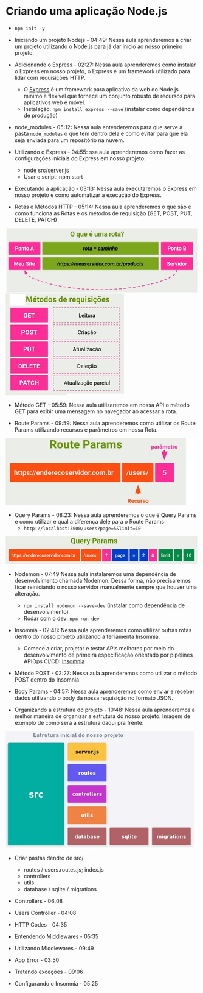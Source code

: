 # Criando uma aplicação Node.js

- `npm init -y`
- Iniciando um projeto Nodejs - 04:49: Nessa aula aprenderemos a criar um projeto utilizando o Node.js para já dar início ao nosso primeiro projeto.

- Adicionando o Express - 02:27: Nessa aula aprenderemos como instalar o Express em nosso projeto, o Express é um framework utilizado para lidar com requisições HTTP.
  - O [Express](https://expressjs.com/pt-br/) é um framework para aplicativo da web do Node.js mínimo e flexível que fornece um conjunto robusto de recursos para aplicativos web e móvel.
  - Instalação: `npm install express --save` (instalar como dependência de produção)
- node_modules - 05:12: Nessa aula entenderemos para que serve a pasta `node_modules` o que tem dentro dela e como evitar para que ela seja enviada para um repositório na nuvem.
- Utilizando o Express - 04:55: ssa aula aprenderemos como fazer as configurações iniciais do Express em nosso projeto.
  - node src/server.js
  - Usar o script: npm start
- Executando a aplicação - 03:13: Nessa aula executaremos o Express em nosso projeto e como automatizar a execução do Express.
- Rotas e Métodos HTTP - 05:14: Nessa aula aprenderemos o que são e como funciona as Rotas e os métodos de requisição (GET, POST, PUT, DELETE, PATCH)

<img src="./img/node1.jpg">
<img src="./img/node2.jpg">

- Método GET - 05:59: Nessa aula utilizaremos em nossa API o método GET para exibir uma mensagem no navegador ao acessar a rota.

- Route Params - 09:59: Nessa aula aprenderemos como utilizar os Route Params utilizando recursos e parâmetros em nossa Rota.

<img src="./img/node3.jpg">

- Query Params - 08:23: Nessa aula aprenderemos o que é Query Params e como utilizar e qual a diferença dele para o Route Params
  - `http://localhost:3000/users?page=5&limit=10`

<img src="./img/node4.jpg">

- Nodemon - 07:49:Nessa aula instalaremos uma dependência de desenvolvimento chamada Nodemon. Dessa forma, não precisaremos ficar reiniciando o nosso servidor manualmente sempre que houver uma alteração.

  - `npm install nodemon --save-dev` (instalar como dependência de desenvolvimento)
  - Rodar com o dev: `npm run dev`

- Insomnia - 02:48: Nessa aula aprenderemos como utilizar outras rotas dentro do nosso projeto utilizando a ferramenta Insomnia.

  - Comece a criar, projetar e testar APIs melhores por meio do desenvolvimento de primeira especificação orientado por pipelines APIOps CI/CD: [Insomnia](https://insomnia.rest/download)

- Método POST - 02:27: Nessa aula aprenderemos como utilizar o método POST dentro do Insomnia

- Body Params - 04:57: Nessa aula aprenderemos como enviar e receber dados utilizando o body da nossa requisição no formato JSON.

- Organizando a estrutura do projeto - 10:48: Nessa aula aprenderemos a melhor maneira de organizar a estrutura do nosso projeto. Imagem de exemplo de como será a estrutura daqui pra frente:

<img src="./img/node5.jpg">
  
  - Criar pastas dendro de src/
    - routes / users.routes.js; index.js
    - controllers
    - utils
    - database / sqlite / migrations

- Controllers - 06:08
- Users Controller - 04:08
- HTTP Codes - 04:35
- Entendendo Middlewares - 05:35
- Utilizando Middlewares - 09:49
- App Error - 03:50
- Tratando exceções - 09:06
- Configurando o Insomnia - 05:25

